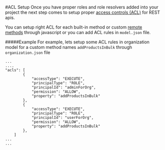 #ACL Setup
Once you have proper roles and role resolvers added into your project the next step comes to setup proper [access controls (ACL)](https://loopback.io/doc/en/lb2/Controlling-data-access.html) for REST apis. 

You can setup right ACL for each built-in method or custom [remote methods](http://loopback.io/doc/en/lb3/Remote-methods.html) through javascript or you can add ACL rules in `model.json` file.


#####Example
For example, lets setup some ACL rules in organization model for a custom method names `addProductsInBulk` through `organization.json` file

```
...
....
"acls": [
        {
            "accessType": "EXECUTE",
            "principalType": "ROLE",
            "principalId": "adminForOrg",
            "permission": "ALLOW",
            "property": "addProductsInBulk"
        },
        {
            "accessType": "EXECUTE",
            "principalType": "ROLE",
            "principalId": "userForOrg",
            "permission": "ALLOW",
            "property": "addProductsInBulk"
        },
    ]
...
...
```